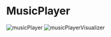 # MusicPlayer


 
![musicPlayer](https://user-images.githubusercontent.com/82812247/187474469-287951b4-b2b8-499b-a5d9-8302ec7fcd5d.png)
![musicPlayerVisualizer](https://user-images.githubusercontent.com/82812247/187474482-0de22875-b2eb-4578-b867-2d877b7d443a.png)

